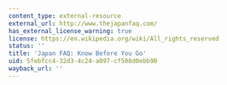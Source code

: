 ```yaml
---
content_type: external-resource
external_url: http://www.thejapanfaq.com/
has_external_license_warning: true
license: https://en.wikipedia.org/wiki/All_rights_reserved
status: ''
title: 'Japan FAQ: Know Before You Go'
uid: 5febfcc4-32d3-4c24-a097-cf508d0ebb90
wayback_url: ''
---
```

